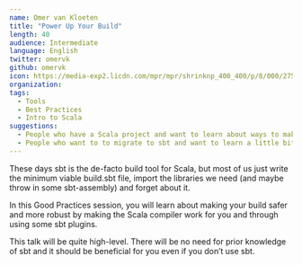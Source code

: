 ```yaml
---
name: Omer van Kloeten
title: "Power Up Your Build"
length: 40
audience: Intermediate
language: English
twitter: omervk
github: omervk
icon: https://media-exp2.licdn.com/mpr/mpr/shrinknp_400_400/p/8/000/275/1af/02eab88.jpg
organization: 
tags:
  - Tools
  - Best Practices
  - Intro to Scala
suggestions:
  - People who have a Scala project and want to learn about ways to make their build more robust and safe.
  - People who want to to migrate to sbt and want to learn a little bit about the ecosystem.
---
```

These days sbt is the de-facto build tool for Scala, but most of us just write the minimum viable build.sbt file, import the libraries we need (and maybe throw in some sbt-assembly) and forget about it.

In this Good Practices session, you will learn about making your build safer and more robust by making the Scala compiler work for you and through using some sbt plugins.

This talk will be quite high-level. There will be no need for prior knowledge of sbt and it should be beneficial for you even if you don’t use sbt.
